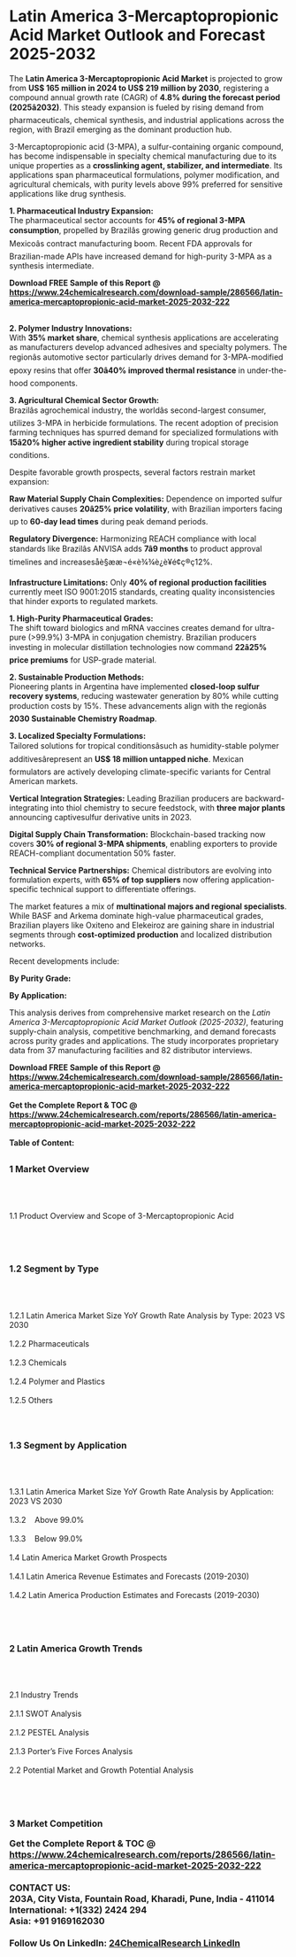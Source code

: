 <h1>Latin America 3-Mercaptopropionic Acid Market Outlook and Forecast 2025-2032</h1><p>The <strong>Latin America 3-Mercaptopropionic Acid Market</strong> is projected to grow from <strong>US$ 165 million in 2024 to US$ 219 million by 2030</strong>, registering a compound annual growth rate (CAGR) of <strong>4.8% during the forecast period (2025â2032)</strong>. This steady expansion is fueled by rising demand from pharmaceuticals, chemical synthesis, and industrial applications across the region, with Brazil emerging as the dominant production hub.</p><p>3-Mercaptopropionic acid (3-MPA), a sulfur-containing organic compound, has become indispensable in specialty chemical manufacturing due to its unique properties as a <strong>crosslinking agent, stabilizer, and intermediate</strong>. Its applications span pharmaceutical formulations, polymer modification, and agricultural chemicals, with purity levels above 99% preferred for sensitive applications like drug synthesis.</p><p><strong>1. Pharmaceutical Industry Expansion:</strong><br>
The pharmaceutical sector accounts for <strong>45% of regional 3-MPA consumption</strong>, propelled by Brazilâs growing generic drug production and Mexicoâs contract manufacturing boom. Recent FDA approvals for Brazilian-made APIs have increased demand for high-purity 3-MPA as a synthesis intermediate.</p><div><b>Download FREE Sample of this Report @ 
            <a href="https://www.24chemicalresearch.com/download-sample/286566/latin-america-mercaptopropionic-acid-market-2025-2032-222">
            https://www.24chemicalresearch.com/download-sample/286566/latin-america-mercaptopropionic-acid-market-2025-2032-222</a></b></div><br><p><strong>2. Polymer Industry Innovations:</strong><br>
With <strong>35% market share</strong>, chemical synthesis applications are accelerating as manufacturers develop advanced adhesives and specialty polymers. The regionâs automotive sector particularly drives demand for 3-MPA-modified epoxy resins that offer <strong>30â40% improved thermal resistance</strong> in under-the-hood components.</p><p><strong>3. Agricultural Chemical Sector Growth:</strong><br>
Brazilâs agrochemical industry, the worldâs second-largest consumer, utilizes 3-MPA in herbicide formulations. The recent adoption of precision farming techniques has spurred demand for specialized formulations with <strong>15â20% higher active ingredient stability</strong> during tropical storage conditions.</p><p>Despite favorable growth prospects, several factors restrain market expansion:</p><p><strong>Raw Material Supply Chain Complexities:</strong> Dependence on imported sulfur derivatives causes <strong>20â25% price volatility</strong>, with Brazilian importers facing up to <strong>60-day lead times</strong> during peak demand periods.</p><p><strong>Regulatory Divergence:</strong> Harmonizing REACH compliance with local standards like Brazilâs ANVISA adds <strong>7â9 months</strong> to product approval timelines and increasesåè§ææ¬é«è¾¾è¿è¥é¢ç®ç12%.</p><p><strong>Infrastructure Limitations:</strong> Only <strong>40% of regional production facilities</strong> currently meet ISO 9001:2015 standards, creating quality inconsistencies that hinder exports to regulated markets.</p><p><strong>1. High-Purity Pharmaceutical Grades:</strong><br>
The shift toward biologics and mRNA vaccines creates demand for ultra-pure (&gt;99.9%) 3-MPA in conjugation chemistry. Brazilian producers investing in molecular distillation technologies now command <strong>22â25% price premiums</strong> for USP-grade material.</p><p><strong>2. Sustainable Production Methods:</strong><br>
Pioneering plants in Argentina have implemented <strong>closed-loop sulfur recovery systems</strong>, reducing wastewater generation by 80% while cutting production costs by 15%. These advancements align with the regionâs <strong>2030 Sustainable Chemistry Roadmap</strong>.</p><p><strong>3. Localized Specialty Formulations:</strong><br>
Tailored solutions for tropical conditionsâsuch as humidity-stable polymer additivesârepresent an <strong>US$ 18 million untapped niche</strong>. Mexican formulators are actively developing climate-specific variants for Central American markets.</p><p><strong>Vertical Integration Strategies:</strong> Leading Brazilian producers are backward-integrating into thiol chemistry to secure feedstock, with <strong>three major plants</strong> announcing captivesulfur derivative units in 2023.</p><p><strong>Digital Supply Chain Transformation:</strong> Blockchain-based tracking now covers <strong>30% of regional 3-MPA shipments</strong>, enabling exporters to provide REACH-compliant documentation 50% faster.</p><p><strong>Technical Service Partnerships:</strong> Chemical distributors are evolving into formulation experts, with <strong>65% of top suppliers</strong> now offering application-specific technical support to differentiate offerings.</p><p>The market features a mix of <strong>multinational majors and regional specialists</strong>. While BASF and Arkema dominate high-value pharmaceutical grades, Brazilian players like Oxiteno and Elekeiroz are gaining share in industrial segments through <strong>cost-optimized production</strong> and localized distribution networks.</p><p>Recent developments include:</p><p><strong>By Purity Grade:</strong></p><p><strong>By Application:</strong></p><p>This analysis derives from comprehensive market research on the <em>Latin America 3-Mercaptopropionic Acid Market Outlook (2025-2032)</em>, featuring supply-chain analysis, competitive benchmarking, and demand forecasts across purity grades and applications. The study incorporates proprietary data from 37 manufacturing facilities and 82 distributor interviews.</p><div><b>Download FREE Sample of this Report @ 
            <a href="https://www.24chemicalresearch.com/download-sample/286566/latin-america-mercaptopropionic-acid-market-2025-2032-222">
            https://www.24chemicalresearch.com/download-sample/286566/latin-america-mercaptopropionic-acid-market-2025-2032-222</a></b></div><br><div><b>Get the Complete Report & TOC @ 
            <a href="https://www.24chemicalresearch.com/reports/286566/latin-america-mercaptopropionic-acid-market-2025-2032-222">
            https://www.24chemicalresearch.com/reports/286566/latin-america-mercaptopropionic-acid-market-2025-2032-222</a></b></div><br>
            <b>Table of Content:</b><p><h2><span style="font-size:16px"><strong>1 Market Overview&nbsp;&nbsp; &nbsp;</strong></span></h2><br />
<br />
<p>1.1 Product Overview and Scope of 3-Mercaptopropionic Acid&nbsp;</p><br />
<br />
<h2><strong><span style="font-size:16px">1.2 Segment by Type&nbsp;&nbsp; &nbsp;</span></strong></h2><br />
<br />
<p>1.2.1 Latin America Market Size YoY Growth Rate Analysis by Type: 2023 VS 2030&nbsp;&nbsp; &nbsp;<br /><br />
1.2.2 Pharmaceuticals&nbsp;&nbsp; &nbsp;<br /><br />
1.2.3 Chemicals<br /><br />
1.2.4 Polymer and Plastics<br /><br />
1.2.5 Others<br /><br />
<br />
<h2><span style="font-size:16px"><strong>1.3 Segment by Application&nbsp;&nbsp;</strong></span></h2><br />
<br />
<p>1.3.1 Latin America Market Size YoY Growth Rate Analysis by Application: 2023 VS 2030&nbsp;&nbsp; &nbsp;<br /><br />
1.3.2&nbsp;&nbsp; &nbsp;Above 99.0%<br /><br />
1.3.3&nbsp;&nbsp; &nbsp;Below 99.0%<br /><br />
1.4 Latin America Market Growth Prospects&nbsp;&nbsp; &nbsp;<br /><br />
1.4.1 Latin America Revenue Estimates and Forecasts (2019-2030)&nbsp;&nbsp; &nbsp;<br /><br />
1.4.2 Latin America Production Estimates and Forecasts (2019-2030)&nbsp;&nbsp;</p><br />
<br />
<h2><span style="font-size:16px"><strong>2 Latin America Growth Trends&nbsp;&nbsp; &nbsp;</strong></span></h2><br />
<br />
<p>2.1 Industry Trends&nbsp;&nbsp; &nbsp;<br /><br />
2.1.1 SWOT Analysis&nbsp;&nbsp; &nbsp;<br /><br />
2.1.2 PESTEL Analysis&nbsp;&nbsp; &nbsp;<br /><br />
2.1.3 Porter&rsquo;s Five Forces Analysis&nbsp;&nbsp; &nbsp;<br /><br />
2.2 Potential Market and Growth Potential Analysis&nbsp;&nbsp; &nbsp;</p><br />
<br />
<h2><span style="font-size:16px"><strong>3 Market Competition </p><div><b>Get the Complete Report & TOC @ 
            <a href="https://www.24chemicalresearch.com/reports/286566/latin-america-mercaptopropionic-acid-market-2025-2032-222">
            https://www.24chemicalresearch.com/reports/286566/latin-america-mercaptopropionic-acid-market-2025-2032-222</a></b></div><br><b>CONTACT US:</b><br>
            203A, City Vista, Fountain Road, Kharadi, Pune, India - 411014<br>
            International: +1(332) 2424 294<br>
            Asia: +91 9169162030 <br><br>
            Follow Us On LinkedIn: <a href="https://www.linkedin.com/company/24chemicalresearch/">24ChemicalResearch LinkedIn</a>